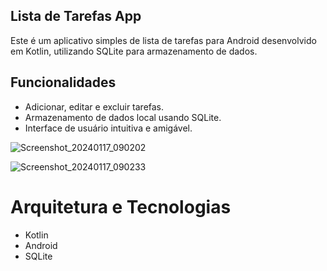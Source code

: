 ## Lista de Tarefas App

Este é um aplicativo simples de lista de tarefas para Android desenvolvido em Kotlin, utilizando SQLite para armazenamento de dados.

## Funcionalidades

- Adicionar, editar e excluir tarefas.
- Armazenamento de dados local usando SQLite.
- Interface de usuário intuitiva e amigável.

![Screenshot_20240117_090202](https://github.com/felipe-matos/ListadeTarefasApp/assets/70587403/1b397899-cdd8-4160-8f97-2a64da1938aa)


![Screenshot_20240117_090233](https://github.com/felipe-matos/ListadeTarefasApp/assets/70587403/67f8660d-bdc0-4a75-a32d-e078b30d4663)

# Arquitetura e Tecnologias
- Kotlin
- Android
- SQLite 
